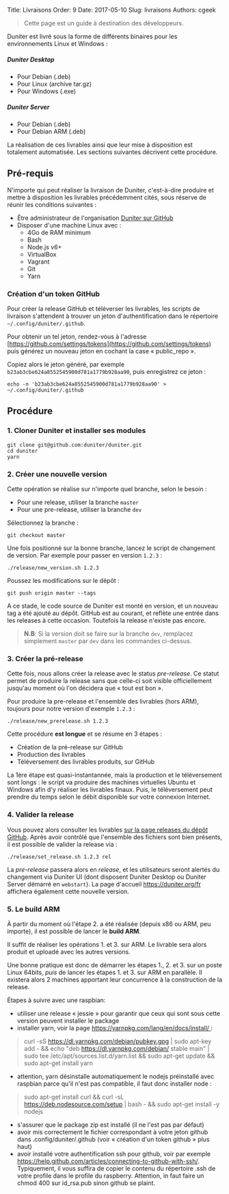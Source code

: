 Title: Livraisons
Order: 9
Date: 2017-05-10
Slug: livraisons
Authors: cgeek

> Cette page est un guide à destination des développeurs.

Duniter est livré sous la forme de différents binaires pour les environnements Linux et Windows :

##### Duniter Desktop

* Pour Debian (.deb)
* Pour Linux (archive tar.gz)
* Pour Windows (.exe)

##### Duniter Server

* Pour Debian (.deb)
* Pour Debian ARM (.deb)

La réalisation de ces livrables ainsi que leur mise à disposition est totalement automatisée. Les sections suivantes décrivent cette procédure.

## Pré-requis

N'importe qui peut réaliser la livraison de Duniter, c'est-à-dire produire et mettre à disposition les livrables précédemment cités, sous réserve de réunir les conditions suivantes :

* Être administrateur de l'organisation [Duniter sur GitHub](https://github.com/duniter)
* Disposer d'une machine Linux avec :
    * 4Go de RAM minimum
    * Bash
    * Node.js v6+
    * VirtualBox
    * Vagrant
    * Git
    * Yarn

### Création d'un token GitHub

Pour créer la release GitHub et téléverser les livrables, les scripts de livraison s'attendent à trouver un jeton d'authentification dans le répertoire `~/.config/duniter/.github`.

Pour obtenir un tel jeton, rendez-vous à l'adresse [https://github.com/settings/tokens](https://github.com/settings/tokens) puis générez un nouveau jeton en cochant la case « public_repo ».

Copiez alors le jeton généré, par exemple `b23ab3cbe624a8552545900d781a1779b928aa90`, puis enregistrez ce jeton :

    echo -n 'b23ab3cbe624a8552545900d781a1779b928aa90' > ~/.config/duniter/.github

## Procédure

### 1. Cloner Duniter et installer ses modules

    git clone git@github.com:duniter/duniter.git
    cd duniter
    yarn

### 2. Créer une nouvelle version

Cette opération se réalise sur n'importe quel branche, selon le besoin : 

* Pour une release, utiliser la branche `master`
* Pour une pre-release, utiliser la branche `dev`

Sélectionnez la branche :

    git checkout master

Une fois positionné sur la bonne branche, lancez le script de changement de version. Par exemple pour passer en version `1.2.3` :

    ./release/new_version.sh 1.2.3

Poussez les modifications sur le dépôt :

    git push origin master --tags

A ce stade, le code source de Duniter est monté en version, et un nouveau tag a été ajouté au dépôt. GitHub est au courant, et reflète une entrée dans les releases à cette occasion. Toutefois la release n'existe pas encore.

> **N.B**: Si la version doit se faire sur la branche `dev`, remplacez simplement `master` par `dev` dans les commandes ci-dessus.

### 3. Créer la pré-release

Cette fois, nous allons créer la release avec le status *pre-release*. Ce statut permet de produire la release sans que celle-ci soit visible officiellement jusqu'au moment où l'on décidera que « tout est bon ».

Pour produire la pre-release et l'ensemble des livrables (hors ARM), toujours pour notre version d'exemple `1.2.3` :

    ./release/new_prerelease.sh 1.2.3

Cette procédure **est longue** et se résume en 3 étapes :

* Création de la pré-release sur GitHub
* Production des livrables
* Téléversement des livrables produits, sur GitHub

La 1ère étape est quasi-instantannée, mais la production et le téléversement sont longs : le script va produire des machines virtuelles Ubuntu et Windows afin d'y réaliser les livrables finaux. Puis, le téléversement peut prendre du temps selon le débit disponible sur votre connexion Internet.

### 4. Valider la release

Vous pouvez alors consulter les livrables [sur la page releases du dépôt GitHub](https://github.com/duniter/duniter/releases). Après avoir contrôlé que l'ensemble des fichiers sont bien présents, il est possible de valider la release via :

    ./release/set_release.sh 1.2.3 rel

La *pre-release* passera alors en *release*, et les utilisateurs seront alertés du changement via Duniter UI (dont disposent Duniter Desktop ou Duniter Server démarré en `webstart`). La page d'accueil https://duniter.org/fr affichera également cette nouvelle version.

### 5. Le build ARM

À partir du moment où l'étape 2. a été réalisée (depuis x86 ou ARM, peu importe), il est possible de lancer le **build ARM**.

Il suffit de réaliser les opérations 1. et 3. sur ARM. Le livrable sera alors produit et uploadé avec les autres versions.

Une bonne pratique est donc de démarrer les étapes 1., 2. et 3. sur un poste Linux 64bits, *puis* de lancer les étapes 1. et 3. sur ARM en parallèle. Il existera alors 2 machines apportant leur concurrence à la construction de la release.

Étapes à suivre avec une raspbian:

* utiliser une release « jessie » pour garantir que ceux qui sont sous cette version peuvent installer le package
* installer yarn, voir la page https://yarnpkg.com/lang/en/docs/install/ :
> curl -sS https://dl.yarnpkg.com/debian/pubkey.gpg | sudo apt-key add - && echo "deb https://dl.yarnpkg.com/debian/ stable main" | sudo tee /etc/apt/sources.list.d/yarn.list && sudo apt-get update && sudo apt-get install yarn

* attention, yarn désinstalle automatiquement le nodejs préinstallé avec raspbian parce qu'il n'est pas compatible, il faut donc installer node :
> sudo apt-get install curl && curl -sL https://deb.nodesource.com/setup | bash - && sudo apt-get install -y nodejs

* s'assurer que le package zip est installé (il ne l'est pas par défaut)
* avoir mis correctement le fichier correspondant à votre jeton github dans .config/duniter/.github (voir « création d'un token github » plus haut)
* avoir installé votre authentification ssh pour github, voir par exemple https://help.github.com/articles/connecting-to-github-with-ssh/. Typiquement, il vous suffira de copier le contenu du répertoire .ssh de votre profile dans le profile du raspberry. Attention, in faut faire un chmod 400 sur id_rsa.pub sinon github se plaint.
